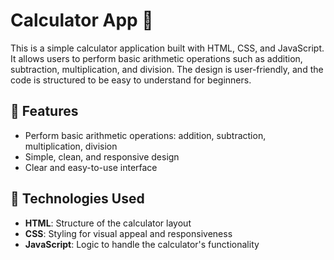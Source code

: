 # Calculator App 🧮  

This is a simple calculator application built with HTML, CSS, and JavaScript. It allows users to perform basic arithmetic operations such as addition, subtraction, multiplication, and division. The design is user-friendly, and the code is structured to be easy to understand for beginners.

## 🌟 Features  
- Perform basic arithmetic operations: addition, subtraction, multiplication, division  
- Simple, clean, and responsive design  
- Clear and easy-to-use interface  

## 🚀 Technologies Used  
- **HTML**: Structure of the calculator layout  
- **CSS**: Styling for visual appeal and responsiveness  
- **JavaScript**: Logic to handle the calculator's functionality 
